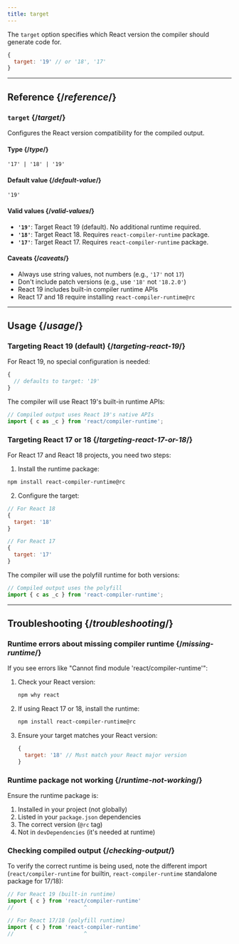 ```yaml
---
title: target
---
```


<Intro>

The `target` option specifies which React version the compiler should generate code for.

</Intro>

```js
{
  target: '19' // or '18', '17'
}
```

<InlineToc />

---

## Reference {/*reference*/}

### `target` {/*target*/}

Configures the React version compatibility for the compiled output.

#### Type {/*type*/}

```
'17' | '18' | '19'
```

#### Default value {/*default-value*/}

`'19'`

#### Valid values {/*valid-values*/}

- **`'19'`**: Target React 19 (default). No additional runtime required.
- **`'18'`**: Target React 18. Requires `react-compiler-runtime` package.
- **`'17'`**: Target React 17. Requires `react-compiler-runtime` package.

#### Caveats {/*caveats*/}

- Always use string values, not numbers (e.g., `'17'` not `17`)
- Don't include patch versions (e.g., use `'18'` not `'18.2.0'`)
- React 19 includes built-in compiler runtime APIs
- React 17 and 18 require installing `react-compiler-runtime@rc`

---

## Usage {/*usage*/}

### Targeting React 19 (default) {/*targeting-react-19*/}

For React 19, no special configuration is needed:

```js
{
  // defaults to target: '19'
}
```

The compiler will use React 19's built-in runtime APIs:

```js
// Compiled output uses React 19's native APIs
import { c as _c } from 'react/compiler-runtime';
```

### Targeting React 17 or 18 {/*targeting-react-17-or-18*/}

For React 17 and React 18 projects, you need two steps:

1. Install the runtime package:

```bash
npm install react-compiler-runtime@rc
```

2. Configure the target:

```js
// For React 18
{
  target: '18'
}

// For React 17
{
  target: '17'
}
```

The compiler will use the polyfill runtime for both versions:

```js
// Compiled output uses the polyfill
import { c as _c } from 'react-compiler-runtime';
```

---

## Troubleshooting {/*troubleshooting*/}

### Runtime errors about missing compiler runtime {/*missing-runtime*/}

If you see errors like "Cannot find module 'react/compiler-runtime'":

1. Check your React version:
   ```bash
   npm why react
   ```

2. If using React 17 or 18, install the runtime:
   ```bash
   npm install react-compiler-runtime@rc
   ```

3. Ensure your target matches your React version:
   ```js
   {
     target: '18' // Must match your React major version
   }
   ```

### Runtime package not working {/*runtime-not-working*/}

Ensure the runtime package is:

1. Installed in your project (not globally)
2. Listed in your `package.json` dependencies
3. The correct version (`@rc` tag)
4. Not in `devDependencies` (it's needed at runtime)

### Checking compiled output {/*checking-output*/}

To verify the correct runtime is being used, note the different import (`react/compiler-runtime` for builtin, `react-compiler-runtime` standalone package for 17/18):

```js
// For React 19 (built-in runtime)
import { c } from 'react/compiler-runtime'
//                      ^

// For React 17/18 (polyfill runtime)
import { c } from 'react-compiler-runtime'
//                      ^
```